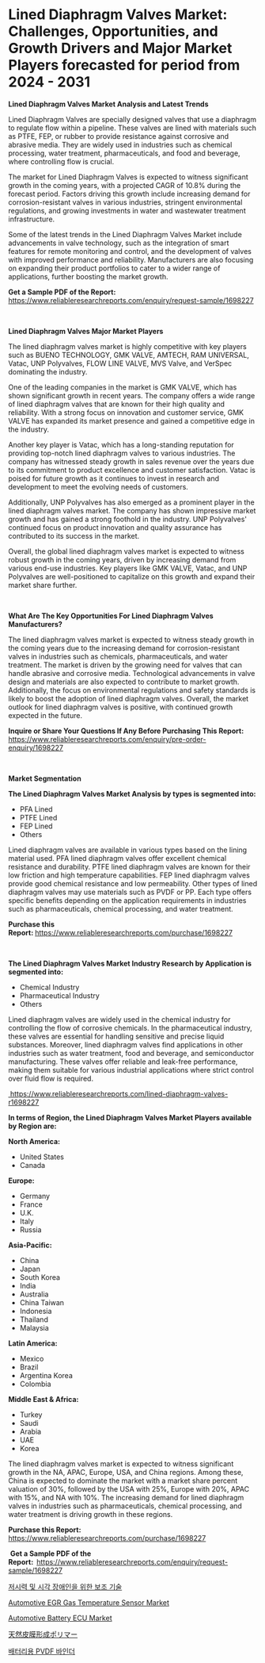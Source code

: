 <p><h1>Lined Diaphragm Valves Market: Challenges, Opportunities, and Growth Drivers and Major Market Players forecasted for period from 2024 - 2031</h1></p><p><strong>Lined Diaphragm Valves Market Analysis and Latest Trends</strong></p>
<p><p>Lined Diaphragm Valves are specially designed valves that use a diaphragm to regulate flow within a pipeline. These valves are lined with materials such as PTFE, FEP, or rubber to provide resistance against corrosive and abrasive media. They are widely used in industries such as chemical processing, water treatment, pharmaceuticals, and food and beverage, where controlling flow is crucial.</p><p>The market for Lined Diaphragm Valves is expected to witness significant growth in the coming years, with a projected CAGR of 10.8% during the forecast period. Factors driving this growth include increasing demand for corrosion-resistant valves in various industries, stringent environmental regulations, and growing investments in water and wastewater treatment infrastructure.</p><p>Some of the latest trends in the Lined Diaphragm Valves Market include advancements in valve technology, such as the integration of smart features for remote monitoring and control, and the development of valves with improved performance and reliability. Manufacturers are also focusing on expanding their product portfolios to cater to a wider range of applications, further boosting the market growth.</p></p>
<p><strong>Get a Sample PDF of the Report:&nbsp;</strong> <a href="https://www.reliableresearchreports.com/enquiry/request-sample/1698227">https://www.reliableresearchreports.com/enquiry/request-sample/1698227</a></p>
<p>&nbsp;</p>
<p><strong>Lined Diaphragm Valves Major Market Players</strong></p>
<p><p>The lined diaphragm valves market is highly competitive with key players such as BUENO TECHNOLOGY, GMK VALVE, AMTECH, RAM UNIVERSAL, Vatac, UNP Polyvalves, FLOW LINE VALVE, MVS Valve, and VerSpec dominating the industry.</p><p>One of the leading companies in the market is GMK VALVE, which has shown significant growth in recent years. The company offers a wide range of lined diaphragm valves that are known for their high quality and reliability. With a strong focus on innovation and customer service, GMK VALVE has expanded its market presence and gained a competitive edge in the industry.</p><p>Another key player is Vatac, which has a long-standing reputation for providing top-notch lined diaphragm valves to various industries. The company has witnessed steady growth in sales revenue over the years due to its commitment to product excellence and customer satisfaction. Vatac is poised for future growth as it continues to invest in research and development to meet the evolving needs of customers.</p><p>Additionally, UNP Polyvalves has also emerged as a prominent player in the lined diaphragm valves market. The company has shown impressive market growth and has gained a strong foothold in the industry. UNP Polyvalves' continued focus on product innovation and quality assurance has contributed to its success in the market.</p><p>Overall, the global lined diaphragm valves market is expected to witness robust growth in the coming years, driven by increasing demand from various end-use industries. Key players like GMK VALVE, Vatac, and UNP Polyvalves are well-positioned to capitalize on this growth and expand their market share further.</p></p>
<p>&nbsp;</p>
<p><strong>What Are The Key Opportunities For Lined Diaphragm Valves Manufacturers?</strong></p>
<p><p>The lined diaphragm valves market is expected to witness steady growth in the coming years due to the increasing demand for corrosion-resistant valves in industries such as chemicals, pharmaceuticals, and water treatment. The market is driven by the growing need for valves that can handle abrasive and corrosive media. Technological advancements in valve design and materials are also expected to contribute to market growth. Additionally, the focus on environmental regulations and safety standards is likely to boost the adoption of lined diaphragm valves. Overall, the market outlook for lined diaphragm valves is positive, with continued growth expected in the future.</p></p>
<p><strong>Inquire or Share Your Questions If Any Before Purchasing This Report:</strong> <a href="https://www.reliableresearchreports.com/enquiry/pre-order-enquiry/1698227">https://www.reliableresearchreports.com/enquiry/pre-order-enquiry/1698227</a></p>
<p>&nbsp;</p>
<p><strong>Market Segmentation</strong></p>
<p><strong>The Lined Diaphragm Valves Market Analysis by types is segmented into:</strong></p>
<p><ul><li>PFA Lined</li><li>PTFE Lined</li><li>FEP Lined</li><li>Others</li></ul></p>
<p><p>Lined diaphragm valves are available in various types based on the lining material used. PFA lined diaphragm valves offer excellent chemical resistance and durability. PTFE lined diaphragm valves are known for their low friction and high temperature capabilities. FEP lined diaphragm valves provide good chemical resistance and low permeability. Other types of lined diaphragm valves may use materials such as PVDF or PP. Each type offers specific benefits depending on the application requirements in industries such as pharmaceuticals, chemical processing, and water treatment.</p></p>
<p><strong>Purchase this Report:&nbsp;</strong><a href="https://www.reliableresearchreports.com/purchase/1698227">https://www.reliableresearchreports.com/purchase/1698227</a></p>
<p>&nbsp;</p>
<p><strong>The Lined Diaphragm Valves Market Industry Research by Application is segmented into:</strong></p>
<p><ul><li>Chemical Industry</li><li>Pharmaceutical Industry</li><li>Others</li></ul></p>
<p><p>Lined diaphragm valves are widely used in the chemical industry for controlling the flow of corrosive chemicals. In the pharmaceutical industry, these valves are essential for handling sensitive and precise liquid substances. Moreover, lined diaphragm valves find applications in other industries such as water treatment, food and beverage, and semiconductor manufacturing. These valves offer reliable and leak-free performance, making them suitable for various industrial applications where strict control over fluid flow is required.</p></p>
<p><a href="https://www.reliableresearchreports.com/lined-diaphragm-valves-r1698227">&nbsp;https://www.reliableresearchreports.com/lined-diaphragm-valves-r1698227</a></p>
<p><strong>In terms of Region, the Lined Diaphragm Valves Market Players available by Region are:</strong></p>
<p>
    <p> <strong> North America: </strong>
        <ul>
            <li>United States</li>
            <li>Canada</li>
        </ul>
        </p> 
    <p> <strong> Europe: </strong>
        <ul>
            <li>Germany</li>
            <li>France</li>
            <li>U.K.</li>
            <li>Italy</li>
            <li>Russia</li>
        </ul>
        </p> 
    <p> <strong> Asia-Pacific: </strong>
        <ul>
            <li>China</li>
            <li>Japan</li>
            <li>South Korea</li>
            <li>India</li>
            <li>Australia</li>
            <li>China Taiwan</li>
            <li>Indonesia</li>
            <li>Thailand</li>
            <li>Malaysia</li>
        </ul>
        </p> 
    <p> <strong> Latin America: </strong>
        <ul>
            <li>Mexico</li>
            <li>Brazil</li>
            <li>Argentina Korea</li>
            <li>Colombia</li>
        </ul>
        </p> 
    <p> <strong> Middle East & Africa: </strong>
        <ul>
            <li>Turkey</li>
            <li>Saudi</li>
            <li>Arabia</li>
            <li>UAE</li>
            <li>Korea</li>
        </ul>
    </p>
    </p>
<p><p>The lined diaphragm valves market is expected to witness significant growth in the NA, APAC, Europe, USA, and China regions. Among these, China is expected to dominate the market with a market share percent valuation of 30%, followed by the USA with 25%, Europe with 20%, APAC with 15%, and NA with 10%. The increasing demand for lined diaphragm valves in industries such as pharmaceuticals, chemical processing, and water treatment is driving growth in these regions.</p></p>
<p><strong>Purchase this Report: </strong><a href="https://www.reliableresearchreports.com/purchase/1698227">https://www.reliableresearchreports.com/purchase/1698227</a></p>
<p>&nbsp;<strong>Get a Sample PDF of the Report:&nbsp;&nbsp;</strong><a href="https://www.reliableresearchreports.com/enquiry/request-sample/1698227">https://www.reliableresearchreports.com/enquiry/request-sample/1698227</a></p>
<p><strong></strong></p>
<p><p><a href="https://github.com/alpinestartsekian/Market-Research-Report-List-1/blob/main/822585494064.md">저시력 및 시각 장애인을 위한 보조 기술</a></p><p><a href="https://github.com/kosella/Market-Research-Report-List-3/blob/main/automotive-egr-gas-temperature-sensor-market.md">Automotive EGR Gas Temperature Sensor Market</a></p><p><a href="https://github.com/kufem1/Market-Research-Report-List-3/blob/main/automotive-battery-ecu-market.md">Automotive Battery ECU Market</a></p><p><a href="https://github.com/CloydAbbott2023/Market-Research-Report-List-1/blob/main/8497353100518.md">天然皮膜形成ポリマー</a></p><p><a href="https://github.com/muchswr/Market-Research-Report-List-1/blob/main/268655094065.md">배터리용 PVDF 바인더</a></p></p>